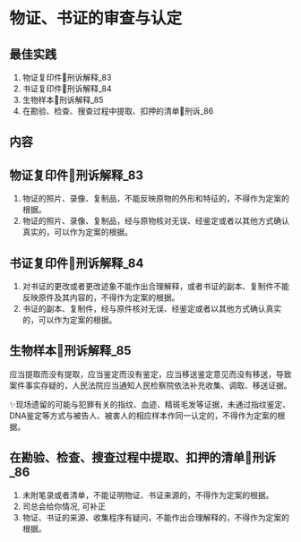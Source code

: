 # 物证、书证的审查与认定

## 最佳实践

1. 物证复印件🚪刑诉解释_83
2. 书证复印件🚪刑诉解释_84
3. 生物样本🚪刑诉解释_85
4. 在勘验、检查、搜查过程中提取、扣押的清单🚪刑诉_86

## 内容




## 物证复印件🚪刑诉解释_83

1. 物证的照片、录像、复制品，不能反映原物的外形和特征的，不得作为定案的根据。
2. 物证的照片、录像、复制品，经与原物核对无误、经鉴定或者以其他方式确认真实的，可以作为定案的根据。

## 书证复印件🚪刑诉解释_84

1. 对书证的更改或者更改迹象不能作出合理解释，或者书证的副本、复制件不能反映原件及其内容的，不得作为定案的根据。
2. 书证的副本、复制件，经与原件核对无误、经鉴定或者以其他方式确认真实的，可以作为定案的根据。

## 生物样本🚪刑诉解释_85

应当提取而没有提取，应当鉴定而没有鉴定，应当移送鉴定意见而没有移送，导致案件事实存疑的，人民法院应当通知人民检察院依法补充收集、调取、移送证据。

✨现场遗留的可能与犯罪有关的指纹、血迹、精斑毛发等证据，未通过指纹鉴定、DNA鉴定等方式与被告人、被害人的相应样本作同一认定的，不得作为定案的根据。

## 在勘验、检查、搜查过程中提取、扣押的清单🚪刑诉_86
1. 未附笔录或者清单，不能证明物证、书证来源的，不得作为定案的根据。
2. 司总会给你情况, 可补正
3. 物证、书证的来源、收集程序有疑问，不能作出合理解释的，不得作为定案的根据。





